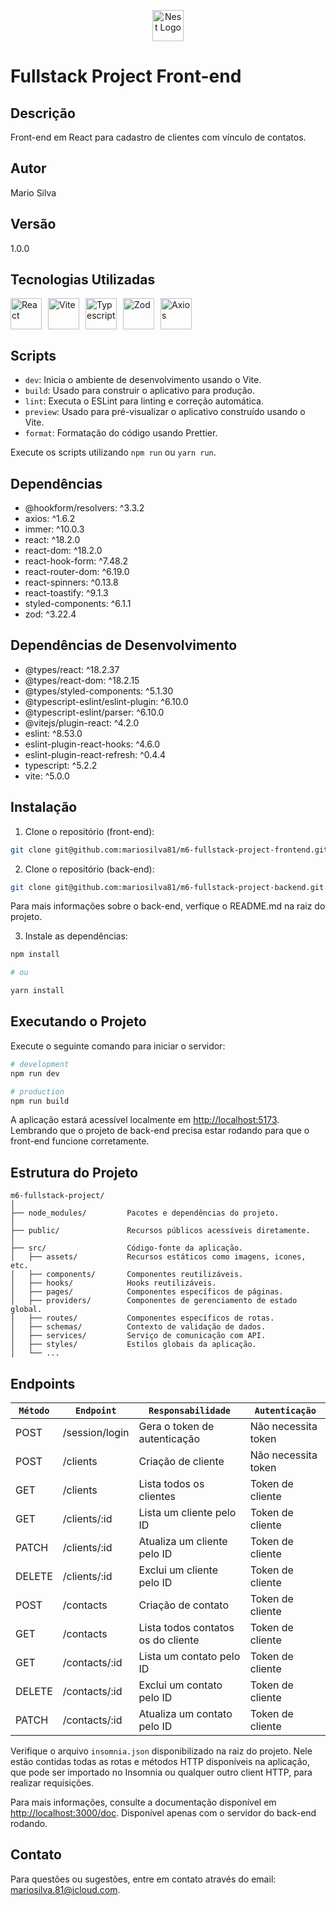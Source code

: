 <p align="center">
  <a href="http://nestjs.com/" target="blank"><img src="https://upload.wikimedia.org/wikipedia/commons/thumb/a/a7/React-icon.svg/1150px-React-icon.svg.png" width="50" alt="Nest Logo" /></a>
</p>

# Fullstack Project Front-end

## Descrição

Front-end em React para cadastro de clientes com vínculo de contatos.

## Autor

Mario Silva

## Versão

1.0.0

## Tecnologias Utilizadas

<div style="display: flex;">
  <img src="https://upload.wikimedia.org/wikipedia/commons/thumb/a/a7/React-icon.svg/1150px-React-icon.svg.png" height="50" alt="React" style="margin-right: 10px;">
  <img src="https://avatars.githubusercontent.com/u/65625612?s=280&v=4" height="50" alt="Vite" style="margin-right: 10px;">
  <img src="https://cdn-icons-png.flaticon.com/512/919/919832.png" height="50" alt="Typescript" style="margin-right: 10px;">
  <img src="https://seeklogo.com/images/Z/zod-logo-B57E684330-seeklogo.com.png" height="50" alt="Zod" style="margin-right: 10px;">
  <img src="https://user-images.githubusercontent.com/43313420/105893220-1bae8780-6013-11eb-87be-eeac845ecc6f.png" height="50" alt="Axios" style="margin-right: 10px;">
</div>

## Scripts

- `dev`: Inicia o ambiente de desenvolvimento usando o Vite.
- `build`: Usado para construir o aplicativo para produção.
- `lint`: Executa o ESLint para linting e correção automática.
- `preview`: Usado para pré-visualizar o aplicativo construído usando o Vite.
- `format`: Formatação do código usando Prettier.

Execute os scripts utilizando `npm run` ou `yarn run`.

## Dependências

- @hookform/resolvers: ^3.3.2
- axios: ^1.6.2
- immer: ^10.0.3
- react: ^18.2.0
- react-dom: ^18.2.0
- react-hook-form: ^7.48.2
- react-router-dom: ^6.19.0
- react-spinners: ^0.13.8
- react-toastify: ^9.1.3
- styled-components: ^6.1.1
- zod: ^3.22.4

## Dependências de Desenvolvimento

- @types/react: ^18.2.37
- @types/react-dom: ^18.2.15
- @types/styled-components: ^5.1.30
- @typescript-eslint/eslint-plugin: ^6.10.0
- @typescript-eslint/parser: ^6.10.0
- @vitejs/plugin-react: ^4.2.0
- eslint: ^8.53.0
- eslint-plugin-react-hooks: ^4.6.0
- eslint-plugin-react-refresh: ^0.4.4
- typescript: ^5.2.2
- vite: ^5.0.0

## Instalação

1. Clone o repositório (front-end): 

```bash
git clone git@github.com:mariosilva81/m6-fullstack-project-frontend.git
```

2. Clone o repositório (back-end): 

```bash
git clone git@github.com:mariosilva81/m6-fullstack-project-backend.git
```
Para mais informações sobre o back-end, verfique o README.md na raiz do projeto.

3. Instale as dependências: 

```bash
npm install 

# ou 

yarn install
```

## Executando o Projeto

Execute o seguinte comando para iniciar o servidor:

```bash
# development
npm run dev

# production
npm run build
```

A aplicação estará acessível localmente em [http://localhost:5173](http://localhost:5173). 
Lembrando que o projeto de back-end precisa estar rodando para que o front-end funcione corretamente.

## Estrutura do Projeto

```
m6-fullstack-project/
│
├── node_modules/         Pacotes e dependências do projeto.
│
├── public/               Recursos públicos acessíveis diretamente.
│
├── src/                  Código-fonte da aplicação.
│   ├── assets/           Recursos estáticos como imagens, icones, etc.
│   ├── components/       Componentes reutilizáveis.
│   ├── hooks/            Hooks reutilizáveis.
│   ├── pages/            Componentes específicos de páginas.
│   ├── providers/        Componentes de gerenciamento de estado global.
│   ├── routes/           Componentes específicos de rotas.
│   ├── schemas/          Contexto de validação de dados.
│   ├── services/         Serviço de comunicação com API.
│   ├── styles/           Estilos globais da aplicação.
│   └── ...
```

## Endpoints

|`Método`| `Endpoint`     | `Responsabilidade`                 | `Autenticação`      |
| ------ | -------------- | ---------------------------------- | ------------------- |
| POST   | /session/login | Gera o token de autenticação       | Não necessita token |
| POST   | /clients       | Criação de cliente                 | Não necessita token |
| GET    | /clients       | Lista todos os clientes            | Token de cliente    |
| GET    | /clients/:id   | Lista um cliente pelo ID           | Token de cliente    |
| PATCH  | /clients/:id   | Atualiza um cliente pelo ID        | Token de cliente    |
| DELETE | /clients/:id   | Exclui um cliente pelo ID          | Token de cliente    |
| POST   | /contacts      | Criação de contato                 | Token de cliente    |
| GET    | /contacts      | Lista todos contatos os do cliente | Token de cliente    |
| GET    | /contacts/:id  | Lista um contato pelo ID           | Token de cliente    |
| DELETE | /contacts/:id  | Exclui um contato pelo ID          | Token de cliente    |
| PATCH  | /contacts/:id  | Atualiza um contato pelo ID        | Token de cliente    |

Verifique o arquivo `insomnia.json` disponibilizado na raiz do projeto. Nele estão contidas todas as rotas e métodos HTTP disponíveis na aplicação, que pode ser importado no Insomnia ou qualquer outro client HTTP, para realizar requisições.

Para mais informações, consulte a documentação disponível em [http://localhost:3000/doc](http://localhost:3000/doc). Disponível apenas com o servidor do back-end rodando.

## Contato

Para questões ou sugestões, entre em contato através do email: mariosilva.81@icloud.com.
